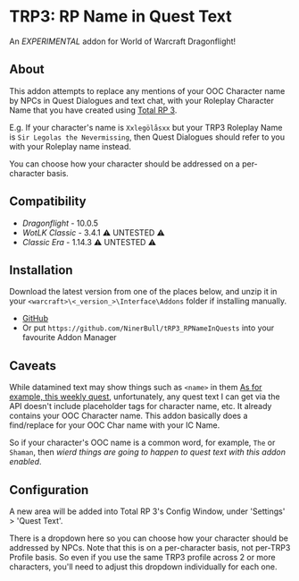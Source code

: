 # TRP3: RP Name in Quest Text
An *EXPERIMENTAL* addon for World of Warcraft Dragonflight!

## About
This addon attempts to replace any mentions of your OOC Character name by NPCs in Quest Dialogues and text chat, with your Roleplay Character Name that you have created using [Total RP 3](https://github.com/Total-RP/Total-RP-3).

E.g. If your character's name is `Xxlegölåsxx` but your TRP3 Roleplay Name is `Sir Legolas the Nevermissing`, then Quest Dialogues should refer to you with your Roleplay name instead.

You can choose how your character should be addressed on a per-character basis.

## Compatibility
* *Dragonflight* - 10.0.5
* *WotLK Classic* - 3.4.1 :warning: UNTESTED :warning:
* *Classic Era* - 1.14.3 :warning: UNTESTED :warning:

## Installation
Download the latest version from one of the places below, and unzip it in your `<warcraft>\<_version_>\Interface\Addons` folder if installing manually.

* [GitHub](/NinerBull/tRP3_RPNameInQuests/releases/latest)
* Or put `https://github.com/NinerBull/tRP3_RPNameInQuests` into your favourite Addon Manager


## Caveats
While datamined text may show things such as `<name>` in them [As for example, this weekly quest](https://www.wowhead.com/quest=72068), unfortunately, any quest text I can get via the API doesn't include placeholder tags for character name, etc. It already contains your OOC Character name. This addon basically does a find/replace for your OOC Char name with your IC Name.

So if your character's OOC name is a common word, for example, `The` or `Shaman`, then *wierd things are going to happen to quest text with this addon enabled*.

## Configuration
A new area will be added into Total RP 3's Config Window, under 'Settings' > 'Quest Text'.

There is a dropdown here so you can choose how your character should be addressed by NPCs. Note that this is on a per-character basis, not per-TRP3 Profile basis. So even if you use the same TRP3 profile across 2 or more characters, you'll need to adjust this dropdown individually for each one.